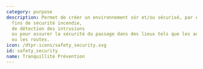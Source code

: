 ```yaml
---
category: purpose
description: Permet de créer un environnement sór et/ou sécurisé, par exemple à des
  fins de sécurité incendie,
  de détection des intrusions
  ou pour assurer la sécurité du passage dans des lieux tels que les aéroports
  ou les routes.
icon: /dtpr-icons/safety_security.svg
id: safety_security
name: Tranquillité Prévention
---
```

